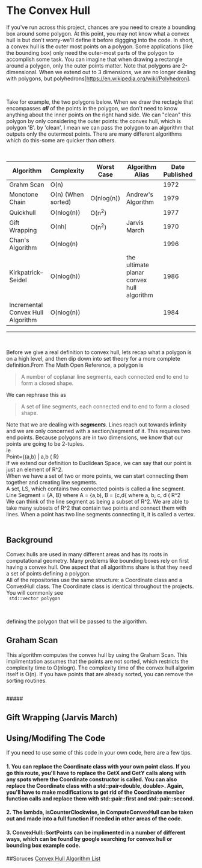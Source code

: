 # The Convex Hull
If you've run across this project, chances are you need to create a bounding box around some polygon. At this point, you may not know what a convex hull is but don't worry-we'll define it before diggging into the code. In short, a convex hull is the outer most points on a polygon. Some applications (like the bounding box) only need the outer-most parts of the polygon to accomplish some task. You can imagine that when drawing a rectangle around a polygon, only the outer points matter. Note that polygons are 2-dimensional. When we extend out to 3 dimensions, we are no longer dealing with polygons, but polyhedrons[https://en.wikipedia.org/wiki/Polyhedron].

<br/>

Take for example, the two polygons below. When we draw the rectagle that encompasses ***all*** of the points in the polygon, we don't need to know anything about the inner points on the right hand side. We can "clean" this polygon by only considering the outer points: the convex hull, which is polygon 'B'. by 'clean', I mean we can pass the polygon to an algorithm that outputs only the outermost points. There are many different algorithms which do this-some are quicker than others.

<br/>

| Algorithm                         | Complexity         | Worst Case       | Algorithm Alias                           | Date Published |
|-----------------------------------|--------------------|------------------|-------------------------------------------|----------------|
| Grahm Scan                        | O(n)               |                  |                                           | 1972           |
| Monotone Chain                    | O(n) (When sorted) | O(nlog(n))       | Andrew's Algorithm                        | 1979           |
| Quickhull                         | O(nlog(n))         | O(n<sup>2</sup>) |                                           | 1977           |
| Gift Wrapping                     | O(nh)              | O(n<sup>2</sup>) | Jarvis March                              | 1970           |
| Chan's Algorithm                  | O(nlog(n)          |                  |                                           | 1996           |
| Kirkpatrick–Seidel                | O(nlog(h))         |                  | the ultimate planar convex hull algorithm | 1986           |
| Incremental Convex Hull Algorithm | O(nlog(n))         |                  |                                           | 1984           
----------------------------------------------------------------------------------------------------------------------------------------

<br/>

Before we give a real definition to convex hull, lets recap what a polygon is on a high level, and then dip down into set theory for a more complete definition.From The Math Open Reference, a polygon is

> A number of coplanar line segments, each connected end to end to form a closed shape.

We can rephrase this as 

> A set of line segments, each connected end to end to form a closed shape.

Note that we are dealing with ***segments***. Lines reach out towards infinity and we are only concerned with a section/segment of it. This requires two end points. Because polygons are in two dimensions, we know that our points are going to be 2-tuples. 
<br>
ie
<br>
Point={(a,b) | a,b ( R}
<br>
If we extend our definition to Euclidean Space, we can say that our point is just an element of R^2.
<br>
When we have a set of two or more points, we can start connecting them together and creating line segments.
<br>
A set, LS, which contains two connected points is called a line segment.
<br>
Line Segment = {A, B} where A = {a,b), B = {c,d{ where a, b, c, d ( R^2
<br>
We can think of the line segment as being a subset of R^2. We are able to take many subsets of R^2 that contain two points and connect them with lines. When a point has two line segments connecting it, it is called a vertex.
<br>
<br>



## Background
Convex hulls are used in many different areas and has its roots in computational geometry. Many problems like bounding boxes rely on first having a convex hull. One aspect that all algorithms share is that they need a set of points defining a polygon.
<br>
All of the repositories use the same structure: a Coordinate class and a ConvexHull class. The Coordinate class is identical throughout the projects. You will commonly see
<br>
<code> std::vector<Coordinate> polygon </code>

<br>

defining the polygon that will be passed to the algorithm.

## Graham Scan
This algorithm computes the convex hull by using the Graham Scan. This implimentation assumes that the points are not sorted, which restricts the complexity time to O(nlogn). The complexity time of the convex hull algorim itself is O(n). If you have points that are already sorted, you can remove the sorting routines.

<br>
#####

## Gift Wrapping (Jarvis March)

## Using/Modifing The Code
If you need to use some of this code in your own code, here are a few tips. 
#### 1. You can replace the Coordinate class with your own point class. If you go this route, you'll have to replace the GetX and GetY calls along with any spots where the Coordinate constructor is called. You can also replace the Coordinate class with a std::pair<double, double>. Again, you'll have to make modifications to get rid of the Coordinate member function calls and replace them with std::pair::first and std::pair::second.

#### 2. The lambda, isCounterClockwise, in ComputeConvexHull can be taken out and made into a full function if needed in other areas of the code.

#### 3. ConvexHull::SortPoints can be implimented in a number of different ways, which can be found by google searching for convex hull or bounding box example code.






##Soruces
[Convex Hull Algorithm List](https://en.wikipedia.org/wiki/Convex_hull_algorithms#Algorithms)
<br>




